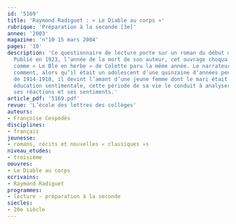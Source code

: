 ```yaml
---
id: '5169'
title: 'Raymond Radiguet : « Le Diable au corps »'
rubrique: 'Préparation à la seconde [3e]'
annee: '2003'
magazine: 'n°10 15 mars 2004'
pages: '10'
description: 'Ce questionnaire de lecture porte sur un roman du début du XXe siècle.
  Publié en 1923, l’année de la mort de son auteur, cet ouvrage choqua l’opinion,
  comme « Le Blé en herbe » de Colette paru la même année. Le narrateur y raconte
  comment, alors qu’il était un adolescent d’une quinzaine d’années pendant la guerre
  de 1914-1918, il devint l’amant d’une jeune femme dont le mari était au front. Véritable
  éducation sentimentale, cette période de sa vie le conduit à analyser ses goûts,
  ses réactions et ses sentiments.'
article_pdf: '5169.pdf'
revue: 'L’école des lettres des collèges'
auteurs:
- Françoise Cespédès
disciplines:
- français
jeunesse:
- romans, récits et nouvelles « classiques »s
niveau_etudes:
- troisième
oeuvres:
- Le Diable au corps
ecrivains:
- Raymond Radiguet
programmes:
- lecture - préparation à la seconde
siecles:
- 20e siècle
---
```


